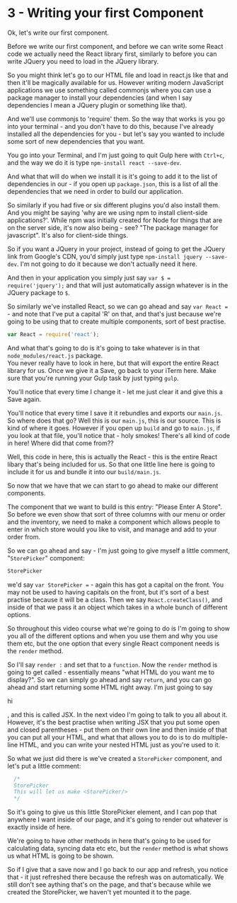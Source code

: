 # 3 - Writing your first Component

Ok, let's write our first component.

Before we write our first component, and before we can write some React code we actually need the React library first, similarly to before you can write JQuery you need to load in the JQuery library.

So you might think let's go to our HTML file and load in react.js like that and then it'll be magically available for us.  However writing modern JavaScript applications we use something called commonjs where you can use a package manager to install your dependencies (and when I say dependencies I mean a JQuery plugin or something like that).

And we'll use commonjs to 'require' them.  So the way that works is you go into your terminal - and you don't have to do this, because I've already installed all the dependencies for you - but let's say you wanted to include some sort of new dependencies that you want.

You go into your Terminal, and I'm just going to quit Gulp here with `Ctrl+c`, and the way we do it is type `npm-install react --save-dev`.  

And what that will do when we install it is it's going to add it to the list of dependencies in our - if you open up `package.json`, this is a list of all the dependencies that we need in order to build our application.

So similarly if you had five or six different plugins you'd also install them.  And you might be saying 'why are we using npm to install client-side applications?'.  While npm was initially created for Node for things that are on the server side, it's now also being - see?  "The package manager for javascript".  It's also for client-side things.

So if you want a JQuery in your project, instead of going to get the JQuery link from Google's CDN, you'd simply just type `npm-install jquery --save-dev`.  I'm not going to do it because we don't actually need it here.

And then in your application you simply just say `var $ = require('jquery');` and that will just automatically assign whatever is in the JQuery package to `$`. 

So similarly we've installed React, so we can go ahead and say `var React =`  - and note that I've put a capital 'R' on that, and that's just because we're going to be using that to create multiple components, sort of best practise.


```javascript
var React = require('react');
```

And what that's going to do is it's going to take whatever is in that `node_modules/react.js` package.  
You never really have to look in here, but that will export the entire React library for us.  Once we give it a Save, go back to your iTerm here.  Make sure that you're running your Gulp task by just typing `gulp`.  

You'll notice that every time I change it - let me just clear it and give this a Save again.

You'll notice that every time I save it it rebundles and exports our `main.js`.  So where does that go?  Well this is our `main.js`, this is our source.  This is kind of where it goes.  However if you open up `build` and go to `main.js`, if you look at that file, you'll notice that - holy smokes!  There's all kind of code in here!  Where did that come from??

Well, this code in here, this is actually the React - this is the entire React libary that's being included for us.  So that one little line here is going to include it for us and bundle it into our `build/main.js`. 

So now that we have that we can start to go ahead to make our different components.  

The component that we want to build is this entry: "Please Enter A Store".  So before we even show that sort of three columns with our menu or order and the inventory, we need to make a component which allows people to enter in which store would you like to visit, and manage and add to your order from.

So we can go ahead and say - I'm just going to give myself a little comment, "`StorePicker`" component:


```javascript
StorePicker

```

we'd say `var StorePicker =` - again this has got a capital on the front.  You may not be used to having capitals on the front, but it's sort of a best practise because it will be a class.  Then we say `React.createClass()`, and inside of that we pass it an object which takes in a whole bunch of different options.  

So throughout this video course what we're going to do is I'm going to show you all of the different options and when you use them and why you use them etc, but the one option that every single React component needs is the `render` method.

So I'll say `render :` and set that to a `function`.  Now the `render` method is going to get called - essentially means "what HTML do you want me to display?".  So we can simply go ahead and say `return`, and you can go ahead and start returning some HTML right away.  I'm just going to say <p>hi</p>, and this is called JSX.  In the next video I'm going to talk to you all about it.  However, it's the best practise when writing JSX that you put some open and closed parentheses - put them on their own line and then inside of that you can put all your HTML, and what that allows you to do is to do multiple-line HTML, and you can write your nested HTML just as you're used to it.  

So what we just did there is we've created a `StorePicker` component, and let's put a little comment:

```javascript
  /*
  StorePicker
  This will let us make <StorePicker/>
  */
```

So it's going to give us this little StorePicker element, and I can pop that anywhere I want inside of our page, and it's going to render out whatever is exactly inside of here.  

We're going to have other methods in here that's going to be used for calculating data, syncing data etc etc, but the `render` method is what shows us what HTML is going to be shown.

So if I give that a save now and I go back to our app and refresh, you notice that - it just refreshed there because the refresh was on automatically.  We still don't see aything that's on the page, and that's because while we created the StorePicker, we haven't yet mounted it to the page.
